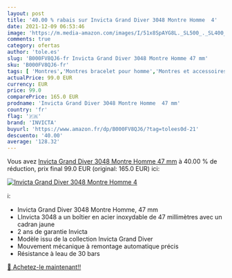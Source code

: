 ```yaml
---
layout: post
title: '40.00 % rabais sur Invicta Grand Diver 3048 Montre Homme  4'
date: 2021-12-09 06:53:46
image: 'https://m.media-amazon.com/images/I/51x8SpAYG8L._SL500_._SL400_.jpg'
comments: true
category: ofertas
author: 'tole.es'
slug: 'B000FV8QJ6-fr Invicta Grand Diver 3048 Montre Homme 47 mm'
sku: 'B000FV8QJ6-fr'
tags: [ 'Montres','Montres bracelet pour homme','Montres et accessoires','Montres homme','invicta', ]
actualPrice: 99.0 EUR
currency: EUR
price: 99.0
comparePrice: 165.0 EUR
prodname: 'Invicta Grand Diver 3048 Montre Homme  47 mm'
country: 'fr'
flag: '🇫🇷'
brand: 'INVICTA'
buyurl: 'https://www.amazon.fr/dp/B000FV8QJ6/?tag=tolees0d-21'
descuento: '40.00'
average: '128.32'
---
```


Vous avez [Invicta Grand Diver 3048 Montre Homme  47 mm](https://www.amazon.fr/dp/B000FV8QJ6/?tag=tolees0d-21)  à  40.00 % de réduction, prix final  99.0 EUR (original: 165.0 EUR) ici:

[![Invicta Grand Diver 3048 Montre Homme  4](https://m.media-amazon.com/images/I/51x8SpAYG8L._SL500_._SL400_.jpg)](https://www.amazon.fr/dp/B000FV8QJ6/?tag=tolees0d-21)

ℹ️:

- Invicta Grand Diver 3048 Montre Homme, 47 mm
- LInvicta 3048 a un boîtier en acier inoxydable de 47 millimètres avec un cadran jaune
- 2 ans de garantie Invicta
- Modèle issu de la collection Invicta Grand Diver
- Mouvement mécanique à remontage automatique précis
- Résistance à leau de 30 bars

[🛒 Achetez-le maintenant!!](https://www.amazon.fr/dp/B000FV8QJ6/?tag=tolees0d-21)
